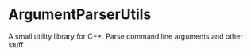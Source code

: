 # ArgumentParserUtils

A small utility library for C++. Parse command line arguments and other stuff
